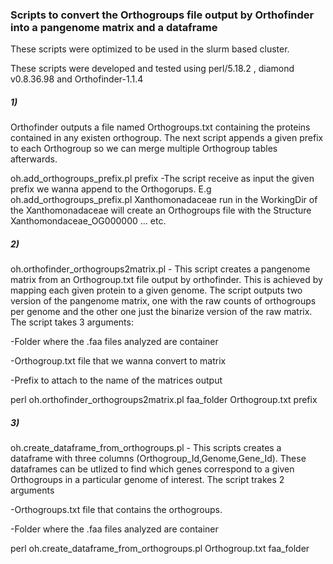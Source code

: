 ### Scripts to convert the Orthogroups file output by Orthofinder into a pangenome matrix and a dataframe

These scripts were optimized to be used in the slurm based cluster. 

These scripts were developed and tested using perl/5.18.2 , diamond v0.8.36.98 and Orthofinder-1.1.4


##### 1)

Orthofinder outputs a file named Orthogroups.txt containing the proteins contained in any existen orthogroup. The next script appends a given prefix to each Orthogroup so we can merge multiple Orthogroup tables afterwards.

oh.add_orthogroups_prefix.pl prefix -The script receive as input the given prefix we wanna append to the Orthogorups. E.g oh.add_orthogroups_prefix.pl Xanthomonadaceae run in the WorkingDir of the Xanthomonadaceae will create an Orthogroups file with the Structure Xanthomondaceae_OG000000 ... etc.

##### 2)

oh.orthofinder_orthogroups2matrix.pl - This  script  creates a pangenome matrix from an Orthogroup.txt file output by orthofinder. This is achieved by mapping each given protein to a given genome. The script outputs two version of the pangenome matrix, one with the raw counts of orthogroups per genome and the other one just the binarize version of the raw matrix.
The script takes 3 arguments: 

-Folder where the .faa files analyzed are container

-Orthogroup.txt file that we wanna convert to matrix

-Prefix to attach to the name of the matrices output 

perl oh.orthofinder_orthogroups2matrix.pl faa_folder Orthogroup.txt prefix


##### 3)

oh.create_dataframe_from_orthogroups.pl - This scripts creates a dataframe with three columns (Orthogroup_Id,Genome,Gene_Id). These dataframes can be utlized to find which genes correspond to a given Orthogroups in a particular genome of interest. The script trakes 2 arguments

-Orthogroups.txt file that contains the orthogroups.

-Folder where the .faa files analyzed are container

perl oh.create_dataframe_from_orthogroups.pl Orthogroup.txt faa_folder



